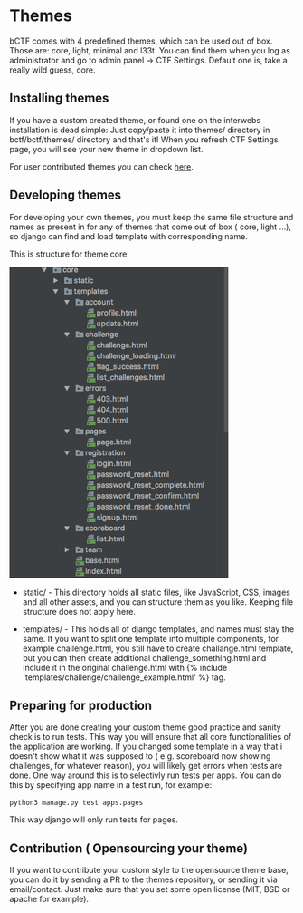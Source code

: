# Themes

bCTF comes with 4 predefined themes, which can be used out of box. Those are: core, light, minimal and l33t.
You can find them when you log as administrator and go to admin panel -> CTF Settings.
Default one is, take a really wild guess, core.

## Installing themes

If you have a custom created theme, or found one on the interwebs installation is dead simple:
Just copy/paste it into themes/ directory in bctf/bctf/themes/ directory and that's it!
When you refresh CTF Settings page, you will see your new theme in dropdown list.

For user contributed themes you can check [here](https://b-ctf.io/themes/).

## Developing themes

For developing your own themes, you must keep the same file structure and names as present in for any of
themes that come out of box ( core, light ...), so django can find and load template with corresponding name.

This is structure for theme core:

![Screenshot](img/theme_structure.png)

* static/ - This directory holds all static files, like JavaScript, CSS, images and all other assets, and you can 
structure them as you like. Keeping file structure does not apply here.

* templates/ - This holds all of django templates, and names must stay the same. If you want to split 
one template into multiple components, for example challenge.html, you still have to create challange.html template, but you can then create additional challenge_something.html and include it in the original challenge.html with {% include 'templates/challenge/challenge_example.html' %} tag.


## Preparing for production

After you are done creating your custom theme good practice and sanity check is to run tests.
This way you will ensure that all core functionalities of the application are working. If you changed some 
template in a way that i doesn't show what it was supposed to ( e.g. scoreboard now showing challenges, for whatever reason),
you will likely get errors when tests are done. One way around this is to selectivly run tests per apps.
You can do this by specifying app name in a test run, for example:

    python3 manage.py test apps.pages
   
This way django will only run tests for pages.

## Contribution ( Opensourcing your theme)

If you want to contribute your custom style to the opensource theme base, you can do it by sending a PR
to the themes repository, or sending it via email/contact.
Just make sure that you set some open license (MIT, BSD or apache for example).